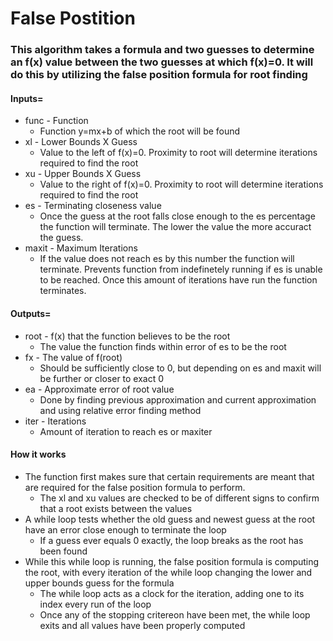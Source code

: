 # False Postition
### This algorithm takes a formula and two guesses to determine an f(x) value between the two guesses at which f(x)=0. It will do this by utilizing the false position formula for root finding
#### Inputs=
* func - Function
  + Function y=mx+b of which the root will be found
* xl - Lower Bounds X Guess
  + Value to the left of f(x)=0. Proximity to root will determine iterations required to find the root
* xu - Upper Bounds X Guess
  + Value to the right of f(x)=0. Proximity to root will determine iterations required to find the root
* es - Terminating closeness value
  + Once the guess at the root falls close enough to the es percentage the function will terminate. The lower the value the more accuract the guess.
* maxit - Maximum Iterations
  + If the value does not reach es by this number the function will terminate. Prevents function from indefinetely running if es is unable to be reached. Once this amount of iterations have run the function terminates. 
#### Outputs=
* root - f(x) that the function believes to be the root
  + The value the function finds within error of es to be the root
* fx - The value of f(root)
  + Should be sufficiently close to 0, but depending on es and maxit will be further or closer to exact 0
* ea - Approximate error of root value
  + Done by finding previous approximation and current approximation and using relative error finding method
* iter - Iterations
  + Amount of iteration to reach es or maxiter
#### How it works
* The function first makes sure that certain requirements are meant that are required for the false position formula to perform.
  + The xl and xu values are checked to be of different signs to confirm that a root exists between the values
* A while loop tests whether the old guess and newest guess at the root have an error close enough to terminate the loop
  + If a guess ever equals 0 exactly, the loop breaks as the root has been found
* While this while loop is running, the false position formula is computing the root, with every iteration of the while loop changing the lower and upper bounds guess for the formula
  + The while loop acts as a clock for the iteration, adding one to its index every run of the loop
  + Once any of the stopping critereon have been met, the while loop exits and all values have been properly computed


